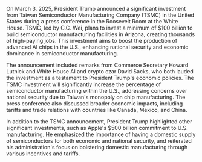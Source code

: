 On March 3, 2025, President Trump announced a significant investment from Taiwan Semiconductor Manufacturing Company (TSMC) in the United States during a press conference in the Roosevelt Room at the White House. TSMC, led by C.C. Wei, plans to invest a minimum of $100 billion to build semiconductor manufacturing facilities in Arizona, creating thousands of high-paying jobs. This investment aims to boost the production of advanced AI chips in the U.S., enhancing national security and economic dominance in semiconductor manufacturing.

The announcement included remarks from Commerce Secretary Howard Lutnick and White House AI and crypto czar David Sacks, who both lauded the investment as a testament to President Trump's economic policies. The TSMC investment will significantly increase the percentage of semiconductor manufacturing within the U.S., addressing concerns over national security due to Taiwan's monopoly on chip manufacturing. The press conference also discussed broader economic impacts, including tariffs and trade relations with countries like Canada, Mexico, and China.

In addition to the TSMC announcement, President Trump highlighted other significant investments, such as Apple's $500 billion commitment to U.S. manufacturing. He emphasized the importance of having a domestic supply of semiconductors for both economic and national security, and reiterated his administration's focus on bolstering domestic manufacturing through various incentives and tariffs.
